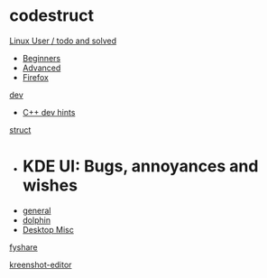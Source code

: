 # codestruct

[Linux User / todo and solved]()

  * [Beginners](linux-user/linux-beginners-notes.md)
  * [Advanced](linux-user/linux-advanced-notes.md)
  * [Firefox](linux-user/browser-notes.md)

[dev]()

  * [C++ dev hints](dev/dev-hints.md)

[struct]()

  * # KDE UI: Bugs, annoyances and wishes
  * [general](struct/struct-main.md)
  * [dolphin](struct/struct-dolphin.md)
  * [Desktop Misc](struct/struct-desktop-misc.md)

[fyshare](fyshare/index.md)

[kreenshot-editor](kreenshot-editor/index.htm)
